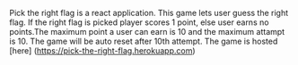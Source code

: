 
Pick the right flag is a react application. This game  lets user guess the right flag. If the right flag is picked player scores 1 point, else user earns no points.The maximum point a user can earn is 10 and the maximum attampt is 10. The game will be auto reset after 10th attempt. The game is hosted [here] (https://pick-the-right-flag.herokuapp.com)
